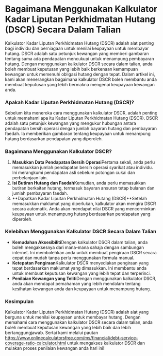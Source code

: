 Bagaimana Menggunakan Kalkulator Kadar Liputan Perkhidmatan Hutang (DSCR) Secara Dalam Talian
=============================================================================================

Kalkulator Kadar Liputan Perkhidmatan Hutang (DSCR) adalah alat penting bagi individu dan perniagaan untuk menilai keupayaan untuk membayar hutang. DSCR adalah satu petunjuk kewangan yang memberi gambaran tentang sama ada pendapatan mencukupi untuk menampung pembayaran hutang. Dengan menggunakan kalkulator DSCR secara dalam talian, anda boleh membuat keputusan yang lebih baik berkenaan kemampuan kewangan untuk memenuhi obligasi hutang dengan tepat. Dalam artikel ini, kami akan menerangkan bagaimana kalkulator DSCR boleh membantu anda membuat keputusan yang lebih bermakna mengenai keupayaan kewangan anda.

### Apakah Kadar Liputan Perkhidmatan Hutang (DSCR)?

Sebelum kita meneroka cara menggunakan kalkulator DSCR, adalah penting untuk memahami apa itu Kadar Liputan Perkhidmatan Hutang (DSCR). DSCR adalah satu petunjuk kewangan yang mengukur hubungan antara pendapatan bersih operasi dengan jumlah bayaran hutang dan pembayaran faedah. Ia memberikan gambaran tentang keupayaan untuk menampung hutang berdasarkan pendapatan yang diperoleh.

### Bagaimana Menggunakan Kalkulator DSCR?

1. **Masukkan Data Pendapatan Bersih Operasi**Pertama sekali, anda perlu memasukkan jumlah pendapatan bersih operasi syarikat atau individu. Ini merangkumi pendapatan asli sebelum potongan cukai dan perbelanjaan lain.
2. **Isi Butiran Hutang dan Faedah**Kemudian, anda perlu memasukkan butiran berkaitan hutang, termasuk bayaran ansuran tetap bulanan dan jumlah pembayaran faedah.
3. **Dapatkan Kadar Liputan Perkhidmatan Hutang (DSCR)**Setelah memasukkan maklumat yang diperlukan, kalkulator akan mengira DSCR secara automatik. Anda akan mendapat nilai DSCR yang mencerminkan keupayaan untuk menampung hutang berdasarkan pendapatan yang diperoleh.

### Kelebihan Menggunakan Kalkulator DSCR Secara Dalam Talian

- **Kemudahan Aksesibiliti**Dengan kalkulator DSCR dalam talian, anda boleh mengaksesnya dari mana-mana sahaja dengan sambungan internet. Ini membolehkan anda untuk membuat pengiraan DSCR secara cepat dan mudah tanpa perlu menggunakan formula manual.
- **Ketepatan Pengiraan**Kalkulator DSCR menyediakan pengiraan yang tepat berdasarkan maklumat yang dimasukkan. Ini membantu anda untuk membuat keputusan kewangan yang lebih tepat dan terperinci.
- **Penilaian Kewangan yang Teliti**Dengan menggunakan kalkulator DSCR, anda akan mendapat pemahaman yang lebih mendalam tentang kesihatan kewangan anda dan keupayaan untuk menampung hutang.

### Kesimpulan

Kalkulator Kadar Liputan Perkhidmatan Hutang (DSCR) adalah alat yang berguna untuk menilai keupayaan untuk membayar hutang. Dengan memahami cara menggunakan kalkulator DSCR secara dalam talian, anda boleh membuat keputusan kewangan yang lebih baik dan lebih bertanggungjawab. Sertai kami melalui pautan <https://www.onlinecalculatorsfree.com/ms/financial/debt-service-coverage-ratio-calculator.html> untuk mengakses kalkulator DSCR dan mulakan proses penilaian kewangan anda hari ini!